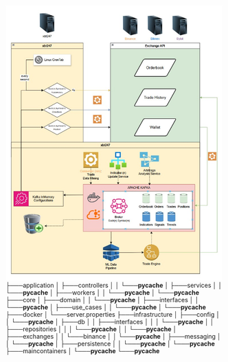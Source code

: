 ![Binance Trades Websocket APIs Async Python KAFKA Event Driven Architecture ](architecture-diagram.jpeg)
├───application
│   ├───controllers
│   │   └───__pycache__
│   ├───services
│   │   └───__pycache__
│   ├───workers
│   │   └───__pycache__
│   └───__pycache__
├───core
│   ├───domain
│   │   └───__pycache__
│   ├───interfaces
│   │   └───__pycache__
│   ├───use_cases
│   │   └───__pycache__
│   └───__pycache__
├───docker
│   └───server.properties
├───infrastructure
│   ├───config
│   │   └───__pycache__
│   ├───db
│   │   ├───interfaces
│   │   │   └───__pycache__
│   │   ├───repositories
│   │   │   └───__pycache__
│   │   └───__pycache__
│   ├───exchanges
│   │   └───binance
│   │       └───__pycache__
│   ├───messaging
│   │   └───__pycache__
│   ├───persistence
│   │   └───__pycache__
│   └───__pycache__
├───maincontainers
│   └───__pycache__
└───__pycache__